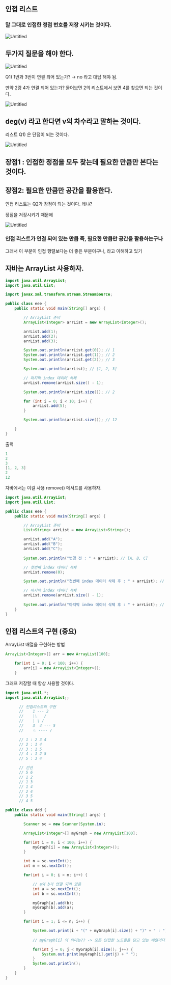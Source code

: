 ## 인접 리스트

### 말 그대로 인접한 정점 번호를 저장 시키는 것이다.

![Untitled](https://s3-us-west-2.amazonaws.com/secure.notion-static.com/1faa00ed-5d91-4a8f-9f49-8b9208f2f2b9/Untitled.png)

## 두가지 질문을 해야 한다.

![Untitled](https://s3-us-west-2.amazonaws.com/secure.notion-static.com/22435b27-876f-43f0-abef-dfc174fbc71d/Untitled.png)

Q1) 1번과 3번이 연결 되어 있는가? → no 라고 대답 해야 됨.

만약 2랑 4가 연결 되어 있는가? 물어보면 2의 리스트에서 보면 4를 찾으면 되는 것이다.

![Untitled](https://s3-us-west-2.amazonaws.com/secure.notion-static.com/dff1e4a5-2c15-46af-add8-190e79e6c3ff/Untitled.png)

## deg(v) 라고 한다면 v의 차수라고 말하는 것이다.

리스트 Q1) 은 단점이 되는 것이다.

![Untitled](https://s3-us-west-2.amazonaws.com/secure.notion-static.com/1a887d22-d2a6-44aa-90b4-0f0fa1f504ee/Untitled.png)

## 장점1 : 인접한 정점을 모두 찾는데 필요한 만큼만 본다는 것이다.

## 장점2: 필요한 만큼만 공간을 활용한다.

인접 리스트는 Q2가 장점이 되는 것이다. 왜냐?

정점을 저장시키기 때문에

![Untitled](https://s3-us-west-2.amazonaws.com/secure.notion-static.com/0ac1371d-b9b5-4042-b723-253819899074/Untitled.png)

### 인접 리스트가 연결 되어 있는 만큼 즉, 필요한 만큼만 공간을 활용하는구나 
그래서 이 부분이 인접 행렬보다는 더 좋은 부분이구나, 라고 이해하고 있기


## 자바는 ArrayList 사용하자.

```java
import java.util.ArrayList;
import java.util.List;

import javax.xml.transform.stream.StreamSource;

public class eee {
    public static void main(String[] args) {

        // ArrayList 준비
        ArrayList<Integer> arrList = new ArrayList<Integer>();

        arrList.add(1);
        arrList.add(2);
        arrList.add(3);

        System.out.println(arrList.get(0)); // 1
        System.out.println(arrList.get(1)); // 2
        System.out.println(arrList.get(2)); // 3

        System.out.println(arrList); // [1, 2, 3]

        // 마지막 index 데이터 삭제
        arrList.remove(arrList.size() - 1);

        System.out.println(arrList.size()); // 2

        for (int i = 0; i < 10; i++) {
            arrList.add(5);
        }

        System.out.println(arrList.size()); // 12

    }
}
```

출력
```java
1
2
3
[1, 2, 3]
2
12
```

자바에서는 이걸 사용 remove() 메서드를 사용하자.
```java
import java.util.ArrayList;
import java.util.List;

public class eee {
    public static void main(String[] args) {

        // ArrayList 준비
        List<String> arrList = new ArrayList<String>();

        arrList.add("A");
        arrList.add("B");
        arrList.add("C");
        
        System.out.println("변경 전 : " + arrList); // [A, B, C]

        // 첫번째 index 데이터 삭제
        arrList.remove(0);

        System.out.println("첫번째 index 데이터 삭제 후 : " + arrList); // [B, C]

        // 마지막 index 데이터 삭제
        arrList.remove(arrList.size() - 1);
        
        System.out.println("마지막 index 데이터 삭제 후 : " + arrList); // [B]
    }
}
```


## 인접 리스트의 구현 (중요)

ArrayList 배열을 구현하는 방법
```java
ArrayList<Integer>[] arr = new ArrayList[100];

    for(int i = 0; i < 100; i++) {
        arr[i] = new ArrayList<Integer>();
    }
```

그래프 저장할 때 항상 사용할 것이다.
```java
import java.util.*;
import java.util.ArrayList;;

      // 인접리스트의 구현
      //    1 --- 2
      //    |\   /
      //    | \ /
      //    3  4 --- 5 
      //    ㄴ ---- /

      // 1 : 2 3 4
      // 2 : 1 4
      // 3 : 1 5
      // 4 : 1 2 5
      // 5 : 3 4

      // 간선 
      // 5 6
      // 1 2
      // 1 3
      // 1 4
      // 2 4
      // 3 5
      // 4 5

public class ddd {
    public static void main(String[] args) {

        Scanner sc = new Scanner(System.in);

        ArrayList<Integer>[] myGraph = new ArrayList[100];

        for(int i = 0; i < 100; i++) {
            myGraph[i] = new ArrayList<Integer>();
        }

        int n = sc.nextInt();
        int m = sc.nextInt();

        for(int i = 0; i < m; i++) {

            // a와 b가 연결 되어 있음
            int a = sc.nextInt();
            int b = sc.nextInt();

            myGraph[a].add(b);
            myGraph[b].add(a);
        }

        for(int i = 1; i <= n; i++) {

            System.out.print(i + "(" + myGraph[i].size() + ")" + " : ");
            
            // myGraph[i] 의 의미는?? -> 모든 인접한 노드들을 담고 있는 배열이다.

            for(int j = 0; j < myGraph[i].size(); j++) {
                System.out.print(myGraph[i].get(j) + " ");
            }
            System.out.println();
        }
    }
}
```
